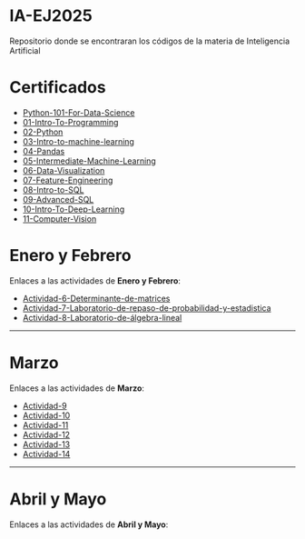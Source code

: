 # IA-EJ2025
Repositorio donde se encontraran los códigos de la materia de Inteligencia Artificial

# Certificados
- [Python-101-For-Data-Science](./Certificados/Python%20101%20for%20Data%20Science.pdf)
- [01-Intro-To-Programming](./Certificados/01-Intro_to_Programming.pdf)
- [02-Python](./Certificados/02-Python.pdf)
- [03-Intro-to-machine-learning](./Certificados/03-Intro_to_Machine_Learning.pdf)
- [04-Pandas](./Certificados/04-Pandas.pdf)
- [05-Intermediate-Machine-Learning](./Certificados/05-Intermediate_Machine_Learning.pdf)
- [06-Data-Visualization](./Certificados/06-Data_Visualization.pdf)
- [07-Feature-Engineering](./Certificados/07-Feature_Engineering.pdf)
- [08-Intro-to-SQL](./Certificados/08-Intro_to_SQL.pdf)
- [09-Advanced-SQL](./Certificados/09-Advanced_SQL.pdf)
- [10-Intro-To-Deep-Learning](./Certificados/10-Intro_to_Deep_Learning.pdf)
- [11-Computer-Vision](./Certificados/11-Computer_Vision.pdf)


# Enero y Febrero
Enlaces a las actividades de **Enero y Febrero**:

- [Actividad-6-Determinante-de-matrices](./Actividades/Actividad6_Determinantes_de_Matrices.pdf)
- [Actividad-7-Laboratorio-de-repaso-de-probabilidad-y-estadistica](./Actividades/Act%207%20Laboratorio%20de%20Repaso%20de%20Probabilidad%20y%20Estadística.pdf)
- [Actividad-8-Laboratorio-de-álgebra-lineal](./Actividades/Act_8__Laboratorio_de_Álgebra_Lineal.pdf)



---

# Marzo
Enlaces a las actividades de **Marzo**:

- [Actividad-9](./Actividades/Actividad_10/Actividad_10_Reporte.pdf)
- [Actividad-10](./Actividades/Actividad_10/Actividad_10_Reporte.pdf)
- [Actividad-11](./Actividades/Actividad_11/Actividad_11_Reporte.pdf)
- [Actividad-12](./Actividades/Actividad_12/Actividad_12.pdf)
- [Actividad-13](./Actividades/Actividad_13/Actividad_13.pdf)
- [Actividad-14](./Actividades/Actividad_14/Actividad_14.pdf)


---

# Abril y Mayo
Enlaces a las actividades de **Abril y Mayo**:
